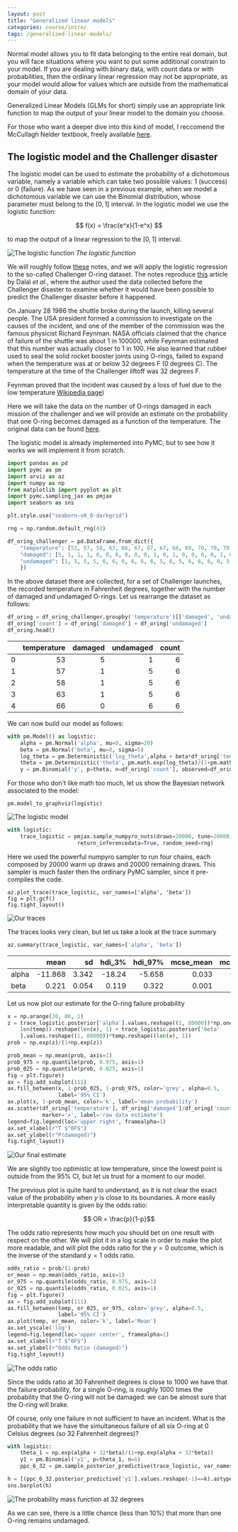 ```yaml
---
layout: post
title: "Generalized linear models"
categories: course/intro/
tags: /generalized-linear-models/
---
```


Normal model allows you to fit data belonging to the entire real domain,
but you will face situations where you want to put some additional constrain
to your model.
If you are dealing with binary data, with count data or with probabilities,
then the ordinary linear regression may not be appropriate, as your model
would allow for values which are outside from the mathematical domain of your
data.

Generalized Linear Models (GLMs for short) simply use an appropriate link
function to map the output of your linear model to the domain you choose.

For those who want a deeper dive into this kind of model,
I reccomend the McCullagh Nelder textbook, freely available [here](https://www.utstat.toronto.edu/~brunner/oldclass/2201s11/readings/glmbook.pdf).

## The logistic model and the Challenger disaster
The logistic model can be used to estimate the probability of a dichotomous
variable, namely a variable which can take two possible values:
1 (success) or 0 (failure).
As we have seen in a previous example, when we model a dichotomous variable we
can use the Binomial distribution, whose parameter must belong
to the $[0,1]$ interval.
In the logistic model we use the logistic function:

$$
f(x) = \frac{e^x}{1-e^x}
$$

to map the output of a linear regression to the $[0,1]$ interval.

![The logistic function](/docs/assets/images/glm/logistic/logistic.png)
_The logistic function_

We will roughly follow [these](https://bookdown.org/theodds/StatModelingNotes/generalized-linear-models.html)
notes, and we will apply the logistic regression to the so-called Challenger O-ring dataset.
The notes reproduce [this](https://www.jstor.org/stable/2290069) article by Dalal _et al._, where the author used the data collected before the Challenger
disaster to examine whether it would have been possible to predict the Challenger disaster before it happened.

On January 28 1986 the shuttle broke during the launch, killing several people.
The USA president formed a commission to investigate on the causes of the incident,
and one of the member of the commission was the famous physicist Richard Feynman.
NASA officials claimed that the chance of failure of the shuttle was about 1 in 100000,
while Feynman estimated that this number was actually closer to 1 in 100.
He also learned that rubber used to seal the solid rocket booster joints using O-rings,
failed to expand when the temperature was at or below 32 degrees F (0 degrees C).
The temperature at the time of the Challenger liftoff was 32 degrees F.

Feynman proved that the incident was caused by a loss of fuel due to the low temperature
[Wikipedia page](https://en.wikipedia.org/wiki/Space_Shuttle_Challenger_disaster))

Here we will take the data on the number of O-rings damaged in each mission of the 
challenger and we will provide an estimate on the probability that one O-ring becomes
damaged as a function of the temperature.
The original data can be found [here](https://archive.ics.uci.edu/dataset/92/challenger+usa+space+shuttle+o+ring).

The logistic model is already implemented into PyMC,
but to see how it works we will implement it from scratch.

```python
import pandas as pd
import pymc as pm
import arviz as az
import numpy as np
from matplotlib import pyplot as plt
import pymc.sampling_jax as pmjax
import seaborn as sns

plt.style.use("seaborn-v0_8-darkgrid")

rng = np.random.default_rng(42)

df_oring_challenger = pd.DataFrame.from_dict({
    "temperature": [53, 57, 58, 63, 66, 67, 67, 67, 68, 69, 70, 70, 70, 70, 72, 73, 75, 75, 76, 76, 78, 79, 81],
    "damaged": [5, 1, 1, 1, 0, 0, 0, 0, 0, 0, 1, 0, 1, 0, 0, 0, 0, 1, 0, 0, 0, 0, 0],
    "undamaged": [1, 5, 5, 5, 6, 6, 6, 6, 6, 6, 5, 6, 5, 6, 6, 6, 6, 5, 6, 6, 6, 6, 6]
    })
```

In the above dataset there are collected, for a set of Challenger launches,
the recorded temperature in Fahrenheit degrees, together with the number of damaged
and undamaged O-rings.
Let us rearrange the dataset as follows:

```python
df_oring = df_oring_challenger.groupby('temperature')[['damaged', 'undamaged']].apply(sum).reset_index()
df_oring['count'] = df_oring['damaged'] + df_oring['undamaged']
df_oring.head()
```

|    |   temperature |   damaged |   undamaged |   count |
|---:|--------------:|----------:|------------:|--------:|
|  0 |            53 |         5 |           1 |       6 |
|  1 |            57 |         1 |           5 |       6 |
|  2 |            58 |         1 |           5 |       6 |
|  3 |            63 |         1 |           5 |       6 |
|  4 |            66 |         0 |           6 |       6 |

We can now build our model as follows:

```python
with pm.Model() as logistic:
    alpha = pm.Normal('alpha', mu=0, sigma=20)
    beta = pm.Normal('beta', mu=0, sigma=5)
    log_theta = pm.Deterministic('log_theta',alpha + beta*df_oring['temperature'])
    theta = pm.Deterministic('theta', pm.math.exp(log_theta)/(1+pm.math.exp(log_theta)))
    y = pm.Binomial('y', p=theta, n=df_oring['count'], observed=df_oring['undamaged'])
```

For those who don't like math too much, let us show the Bayesian network
associated to the model:

```
pm.model_to_graphviz(logistic)
```
![The logistic model](/docs/assets/images/glm/logistic/model.svg)

```python
with logistic:
    trace_logistic = pmjax.sample_numpyro_nuts(draws=20000, tune=20000, chains=4,
                      return_inferencedata=True, random_seed=rng)
```

Here we used the powerful numpyro sampler to run four chains, each composed by
20000 warm up draws and 20000 remaining draws.
This sampler is much faster then the ordinary PyMC sampler, since it pre-compiles 
the code.

```
az.plot_trace(trace_logistic, var_names=['alpha', 'beta'])
fig = plt.gcf()
fig.tight_layout()
```

![Our traces](/docs/assets/images/glm/logistic/trace.png)

The traces looks very clean, but let us take a look at the trace summary

```python
az.summary(trace_logistic, var_names=['alpha', 'beta'])
```

|       |    mean |    sd |   hdi_3% |   hdi_97% |   mcse_mean |   mcse_sd |   ess_bulk |   ess_tail |   r_hat |
|:------|--------:|------:|---------:|----------:|------------:|----------:|-----------:|-----------:|--------:|
| alpha | -11.868 | 3.342 |  -18.24  |    -5.658 |       0.033 |     0.023 |      10494 |      11515 |       1 |
| beta  |   0.221 | 0.054 |    0.119 |     0.322 |       0.001 |     0     |      10502 |      11476 |       1 |

Let us now plot our estimate for the O-ring failure probability

```python
x = np.arange(30, 80, 1)
z = trace_logistic.posterior['alpha'].values.reshape((1, 80000))*np.ones(
    len(temp)).reshape(len(x), 1) + trace_logistic.posterior['beta'
    ].values.reshape((1, 80000))*temp.reshape((len(x), 1))
prob = np.exp(z)/(1+np.exp(z))

prob_mean = np.mean(prob, axis=1)
prob_975 = np.quantile(prob, 0.975, axis=1)
prob_025 = np.quantile(prob, 0.025, axis=1)
fig = plt.figure()
ax = fig.add_subplot(111)
ax.fill_between(x, 1-prob_025, 1-prob_975, color='grey', alpha=0.5,
                label='95% CI')
ax.plot(x, 1-prob_mean, color='k', label='mean probability')
ax.scatter(df_oring['temperature'], df_oring['damaged']/df_oring['count'],
           marker='x', label='raw data estimate')
legend=fig.legend(loc='upper right', framealpha=1)
ax.set_xlabel(r"T $^0F$")
ax.set_ylabel(r"P(damaged)")
fig.tight_layout()
```

![Our final estimate](/docs/assets/images/glm/logistic/probability.png)

We are slightly too optimistic at low temperature, since the lowest point
is outside from the 95% CI, but let us trust for a moment to our model.

The previous plot is quite hard to understand, as it is not clear the exact
value of the probability when $y$ is close to its boundaries.
A more easily interpretable quantity is given by the odds ratio:


$$ OR = \frac{p}{1-p}$$

The odds ratio represents how much you should bet on one result with respect on the other.
We will plot it in a log scale in order to make the plot more readable,
and will plot the odds ratio for the $y=0$ outcome, which is the inverse
of the standard $y=1$ odds ratio.

```python
odds_ratio = prob/(1-prob)
or_mean = np.mean(odds_ratio, axis=1)
or_975 = np.quantile(odds_ratio, 0.975, axis=1)
or_025 = np.quantile(odds_ratio, 0.025, axis=1)
fig = plt.figure()
ax = fig.add_subplot(111)
ax.fill_between(temp, or_025, or_975, color='grey', alpha=0.5,
                label='95% CI')
ax.plot(temp, or_mean, color='k', label='Mean')
ax.set_yscale('log')
legend=fig.legend(loc='upper center', framealpha=1)
ax.set_xlabel(r"T $^0F$")
ax.set_ylabel(r"Odds Ratio (damaged)")
fig.tight_layout()
```

![The odds ratio](/docs/assets/images/glm/logistic/odds_ratio.png)

Since the odds ratio at 30 Fahrenheit degrees is close to $1000$ we have that
the failure probability, for a single O-ring, is roughly 1000 times the probability
that the O-ring will not be damaged: we can be almost sure that the O-ring will brake.

Of course, only one failure in not sufficient to have an incident. What is the probability that we have the simultaneous failure of all six O-ring at 0 Celsius degrees
(so 32 Fahrenheit degrees)?

```python
with logistic:
    theta_1 = np.exp(alpha + 32*beta)/(1+np.exp(alpha + 32*beta))
    y1 = pm.Binomial('y1', p=theta_1, n=6)
    ppc_6_32 = pm.sample_posterior_predictive(trace_logistic, var_names=['y1'])

h = [(ppc_6_32.posterior_predictive['y1'].values.reshape(-1)==k).astype(int) for k in range(7)]
sns.barplot(h)
```

![The probability mass function at 32 degrees](/docs/assets/images/glm/logistic/p_32_6.png)

As we can see, there is a little chance (less than 10%) that more than one O-ring remains undamaged.

